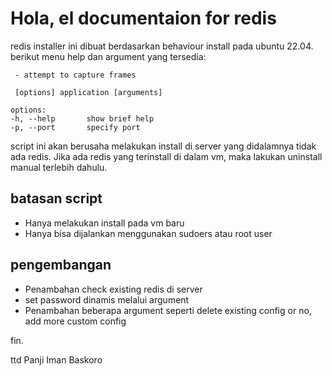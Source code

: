 # Hola, el documentaion for redis

redis installer ini dibuat berdasarkan behaviour install pada ubuntu 22.04. berikut menu help dan argument yang tersedia:
```
 - attempt to capture frames
 
 [options] application [arguments]
 
options:
-h, --help       show brief help
-p, --port       specify port
```
script ini akan berusaha melakukan install di server yang didalamnya tidak ada redis. Jika ada redis yang terinstall di dalam vm, maka lakukan uninstall manual terlebih dahulu.

## batasan script
- Hanya melakukan install pada vm baru
- Hanya bisa dijalankan menggunakan sudoers atau root user 

## pengembangan
- Penambahan check existing redis di server
- set password dinamis melalui argument 
- Penambahan beberapa argument seperti delete existing config or no, add more custom config

fin.

ttd Panji Iman Baskoro